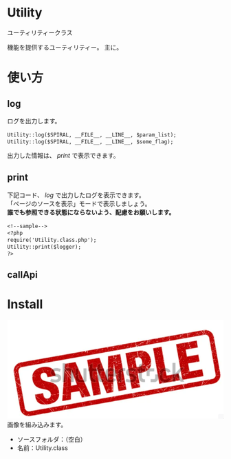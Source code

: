# Utility
ユーティリティークラス

機能を提供するユーティリティー。
主に。


# 使い方

## log
ログを出力します。
```
Utility::log($SPIRAL, __FILE__, __LINE__, $param_list);
Utility::log($SPIRAL, __FILE__, __LINE__, $some_flag);
```

出力した情報は、 *print* で表示できます。

## print
下記コード、 *log* で出力したログを表示できます。  
「ページのソースを表示」モードで表示しましょう。  
**誰でも参照できる状態にならないよう、配慮をお願いします。**

    <!--sample-->
    <?php
    require('Utility.class.php');
    Utility::print($logger);
    ?>

## callApi


# Install
![Step1](help/sample.PNG)  
画像を組み込みます。
* ソースフォルダ：（空白）
* 名前：Utility.class

